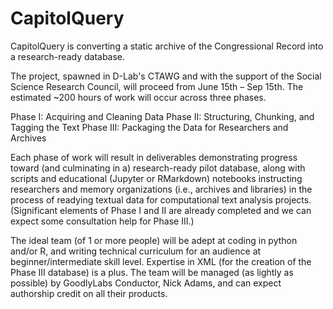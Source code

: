 # CapitolQuery

CapitolQuery is converting a static archive of the Congressional Record into a research-ready database.

The project, spawned in D-Lab's CTAWG and with the support of the Social Science Research Council, will proceed from June 15th – Sep 15th. The estimated ~200 hours of work will occur across three phases.

Phase I: Acquiring and Cleaning Data
Phase II: Structuring, Chunking, and Tagging the Text
Phase III: Packaging the Data for Researchers and Archives

Each phase of work will result in deliverables demonstrating progress toward (and culminating in a) research-ready pilot database, along with scripts and educational (Jupyter or RMarkdown) notebooks instructing researchers and memory organizations (i.e., archives and libraries) in the process of readying textual data for computational text analysis projects. (Significant elements of Phase I and II are already completed and we can expect some consultation help for Phase III.)

The ideal team (of 1 or more people) will be adept at coding in python and/or R, and writing technical curriculum for an audience at beginner/intermediate skill level. Expertise in XML (for the creation of the Phase III database) is a plus. The team will be managed (as lightly as possible) by GoodlyLabs Conductor, Nick Adams, and can expect authorship credit on all their products.
